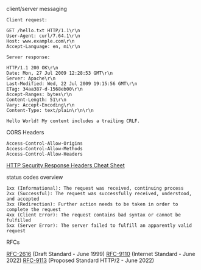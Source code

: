 client/server messaging
```
Client request:

GET /hello.txt HTTP/1.1\r\n
User-Agent: curl/7.64.1\r\n
Host: www.example.com\r\n
Accept-Language: en, mi\r\n

Server response:

HTTP/1.1 200 OK\r\n
Date: Mon, 27 Jul 2009 12:28:53 GMT\r\n
Server: Apache\r\n
Last-Modified: Wed, 22 Jul 2009 19:15:56 GMT\r\n
ETag: 34aa387-d-1568eb00\r\n
Accept-Ranges: bytes\r\n
Content-Length: 51\r\n
Vary: Accept-Encoding\r\n
Content-Type: text/plain\r\n\r\n

Hello World! My content includes a trailing CRLF.
```

CORS Headers
```
Access-Control-Allow-Origins
Access-Control-Allow-Methods
Access-Control-Allow-Headers
```

[HTTP Security Response Headers Cheat Sheet](https://cheatsheetseries.owasp.org/cheatsheets/HTTP_Headers_Cheat_Sheet.html)

status codes overview
```
1xx (Informational): The request was received, continuing process
2xx (Successful): The request was successfully received, understood, and accepted
3xx (Redirection): Further action needs to be taken in order to complete the request
4xx (Client Error): The request contains bad syntax or cannot be fulfilled
5xx (Server Error): The server failed to fulfill an apparently valid request
```

RFCs

[RFC-2616](https://datatracker.ietf.org/doc/html/rfc2616) (Draft Standard - June 1999)
[RFC-9110](https://datatracker.ietf.org/doc/html/rfc9110) (Internet Standard - June 2022)
[RFC-9113](https://datatracker.ietf.org/doc/html/rfc9113) (Proposed Standard HTTP/2 - June 2022)